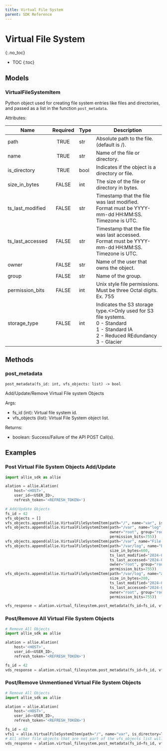 ```yaml
---
title: Virtual File System
parent: SDK Reference
---
```


# Virtual File System
{:.no_toc}

* TOC
{:toc}

## Models

### VirtualFileSystemItem
Python object used for creating file system entries like files and directories, and passed as a list in the function `post_metadata`.

Attributes:

| Name         | Required | Type                  | Description                                                  |
|--------------|:--------:|-----------------------|--------------------------------------------------------------|
| path |  TRUE    | str         | Absolute path to the file. (default is /). |
| name |  TRUE    | str         | Name of the file or directory. |  
| is_directory |  TRUE    | bool         | Indicates if the object is a directory or file.  |  
| size_in_bytes |  FALSE    | int         | The size of the file or directory in bytes. | 
| ts_last_modified |  FALSE    | str         | Timestamp that the file was last modified. <br>Format must be YYYY-mm-dd HH:MM:SS. Timezone is UTC. | 
| ts_last_accessed |  FALSE    | str         | Timestamp that the file was last accessed. <br>Format must be YYYY-mm-dd HH:MM:SS. Timezone is UTC. | 
| owner |  FALSE    | str         | Name of the user that owns the object. | 
| group |  FALSE    | str         | Name of the group. | 
| permission_bits |  FALSE    | int         | Unix style file permissions. <br>Must be three Octal digits. Ex. 755 | 
| storage_type |  FALSE    | int         | Indicates the S3 storage type.<>Only used for S3 file systems.<br>0 - Standard<br>1 - Standard IA<br>2 - Reduced REdundancy<br>3 - Glacier |

## Methods
### post_metadata

```
post_metadata(fs_id: int, vfs_objects: list) -> bool
```
Add/Update/Remove Virtual File system Objects

Args:
* fs_id (int): Virtual file system id.
* vfs_objects (list): Virtual File System object list.

Returns:
* boolean: Success/Failure of the API POST Call(s).


## Examples
### Post Virtual File System Objects Add/Update
```python
import allie_sdk as allie

alation = allie.Alation(
    host='<HOST>',
    user_id=<USER_ID>,
    refresh_token='<REFRESH_TOKEN>')

# Add/Update Objects   
fs_id = 42
vfs_objects = []
vfs_objects.append(allie.VirtualFileSystemItem(path="/", name="var", is_directory=True))
vfs_objects.append(allie.VirtualFileSystemItem(path="/var", name="log", is_directory=True,  size_in_bytes=8800,
                                               owner="root", group="root",
                                               permission_bits=755))
vfs_objects.append(allie.VirtualFileSystemItem(path="/var", name="File 2", is_directory=False, size_in_bytes=120))
vfs_objects.append(allie.VirtualFileSystemItem(path="/var/log", name="boot.log", is_directory=False, 
                                               size_in_bytes=600,
                                               ts_last_modified="2024-06-20T18:26:54.663432Z",
                                               ts_last_accessed="2024-06-20T18:26:54.663432Z", 
                                               owner="root", group="root",
                                               permission_bits=755))
vfs_objects.append(allie.VirtualFileSystemItem(path="/var/log", name="access.log", is_directory=False, 
                                               size_in_bytes=280,
                                               ts_last_modified="2024-06-20T18:26:54.663432Z",
                                               ts_last_accessed="2024-06-20T18:26:54.663432Z", 
                                               owner="root", group="root",
                                               permission_bits=755))

vfs_response = alation.virtual_filesystem.post_metadata(fs_id=fs_id, vfs_objects=vfs_objects)
```

### Post/Remove All Virtual File System Objects
```python
# Remove All Objects   
import allie_sdk as allie

alation = allie.Alation(
    host='<HOST>',
    user_id=<USER_ID>,
    refresh_token='<REFRESH_TOKEN>')

fs_id = 42
vds_response = alation.virtual_filesystem.post_metadata(fs_id=fs_id, vfs_objects=[])

```
### Post/Remove Unmentioned Virtual File System Objects
```python
# Remove All Objects   
import allie_sdk as allie

alation = allie.Alation(
    host='<HOST>',
    user_id=<USER_ID>,
    refresh_token='<REFRESH_TOKEN>')

fs_id = 42
vfs1 = allie.VirtualFileSystemItem(path="/", name="var", is_directory=True)
# All other file objects that are not part of the vfs_objects list will be deleted 
vds_response = alation.virtual_filesystem.post_metadata(fs_id=fs_id, vfs_objects=[vfs1])

```